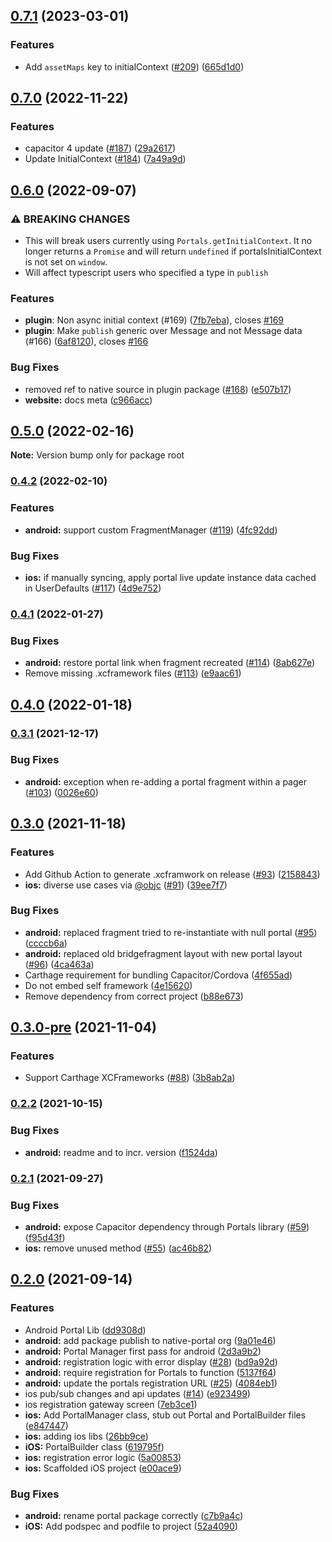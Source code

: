 ## [0.7.1](https://github.com/ionic-team/ionic-portals/compare/0.7.0...0.7.1) (2023-03-01)

### Features

* Add `assetMaps` key to initialContext ([#209](https://github.com/ionic-team/ionic-portals/pull/209)) ([665d1d0](https://github.com/ionic-team/ionic-portals/commit/665d1d092bbd91d7824d46d70e63843cf15cbbd5))


## [0.7.0](https://github.com/ionic-team/ionic-portals/compare/0.6.0...0.7.0) (2022-11-22)


### Features

* capacitor 4 update ([#187](https://github.com/ionic-team/ionic-portals/issues/187)) ([29a2617](https://github.com/ionic-team/ionic-portals/commit/29a2617953039143d9f345808b52f35138e7230c))
* Update InitialContext ([#184](https://github.com/ionic-team/ionic-portals/issues/184)) ([7a49a9d](https://github.com/ionic-team/ionic-portals/commit/7a49a9d728d30c562c87f1b6099219433df0bfc1))

## [0.6.0](https://github.com/ionic-team/ionic-portals/compare/0.5.0...0.6.0) (2022-09-07)


### ⚠ BREAKING CHANGES

* This will break users currently using `Portals.getInitialContext`. It no longer returns a `Promise` and will return `undefined` if portalsInitialContext is not set on `window`.
* Will affect typescript users who specified a type in `publish`

### Features
* **plugin**: Non async initial context (#169) ([7fb7eba](https://github.com/ionic-team/ionic-portals/commit/7fb7ebadb021fe063f15ad704c6d22eade0939c6)), closes [#169](https://github.com/ionic-team/ionic-portals/issues/169)
* **plugin**: Make `publish` generic over Message and not Message data (#166) ([6af8120](https://github.com/ionic-team/ionic-portals/commit/6af8120e8664d351cbacfb33305d6abb66f05894)), closes [#166](https://github.com/ionic-team/ionic-portals/issues/166)

### Bug Fixes

* removed ref to native source in plugin package ([#168](https://github.com/ionic-team/ionic-portals/issues/168)) ([e507b17](https://github.com/ionic-team/ionic-portals/commit/e507b177a0b01eaa49363cc0ccf690d857bbe1e5))
* **website:** docs meta ([c966acc](https://github.com/ionic-team/ionic-portals/commit/c966acc9cf425b522834f9aa9e7f280d777dba9e))


## [0.5.0](https://github.com/ionic-team/ionic-portals/compare/0.4.2...0.5.0) (2022-02-16)

**Note:** Version bump only for package root

### [0.4.2](https://github.com/ionic-team/ionic-portals/compare/0.4.1...0.4.2) (2022-02-10)


### Features

* **android:** support custom FragmentManager ([#119](https://github.com/ionic-team/ionic-portals/issues/119)) ([4fc92dd](https://github.com/ionic-team/ionic-portals/commit/4fc92dde2389978b8fe521aa9ae718246b00f0c4))


### Bug Fixes

* **ios:** if manually syncing, apply portal live update instance data cached in UserDefaults ([#117](https://github.com/ionic-team/ionic-portals/issues/117)) ([4d9e752](https://github.com/ionic-team/ionic-portals/commit/4d9e752dc917ffb73902becf97c4910ae8816c76))

### [0.4.1](https://github.com/ionic-team/ionic-portals/compare/0.4.0...0.4.1) (2022-01-27)


### Bug Fixes

* **android:** restore portal link when fragment recreated ([#114](https://github.com/ionic-team/ionic-portals/issues/114)) ([8ab627e](https://github.com/ionic-team/ionic-portals/commit/8ab627e3ae7af079a095e9deb5a59e13ec7ceffa))
* Remove missing .xcframework files ([#113](https://github.com/ionic-team/ionic-portals/issues/113)) ([e9aac61](https://github.com/ionic-team/ionic-portals/commit/e9aac611ebe05d5d52f503486ac26eb6a7f25709))

## [0.4.0](https://github.com/ionic-team/ionic-portals/compare/0.3.1...0.4.0) (2022-01-18)

### [0.3.1](https://github.com/ionic-team/ionic-portals/compare/0.3.0...0.3.1) (2021-12-17)


### Bug Fixes

* **android:** exception when re-adding a portal fragment within a pager ([#103](https://github.com/ionic-team/ionic-portals/issues/103)) ([0026e60](https://github.com/ionic-team/ionic-portals/commit/0026e601ba6c847e463de010b21ce203389f9ce1))

## [0.3.0](https://github.com/ionic-team/ionic-portals/compare/0.3.0-pre...0.3.0) (2021-11-18)


### Features

* Add Github Action to generate .xcframwork on release ([#93](https://github.com/ionic-team/ionic-portals/issues/93)) ([2158843](https://github.com/ionic-team/ionic-portals/commit/215884321f037feeea07a8cb09246bc1264b8d19))
* **ios:** diverse use cases via [@objc](https://github.com/objc) ([#91](https://github.com/ionic-team/ionic-portals/issues/91)) ([39ee7f7](https://github.com/ionic-team/ionic-portals/commit/39ee7f7d2945420a7e3ef24064ea951f2c7e0e48))


### Bug Fixes

* **android:** replaced fragment tried to re-instantiate with null portal ([#95](https://github.com/ionic-team/ionic-portals/issues/95)) ([ccccb6a](https://github.com/ionic-team/ionic-portals/commit/ccccb6a5a7eba8f235a7674518a62add2f2c1670))
* **android:** replaced old bridgefragment layout with new portal layout ([#96](https://github.com/ionic-team/ionic-portals/issues/96)) ([4ca463a](https://github.com/ionic-team/ionic-portals/commit/4ca463ab8cfff70e783b99ac5231f339508b2265))
* Carthage requirement for bundling Capacitor/Cordova ([4f655ad](https://github.com/ionic-team/ionic-portals/commit/4f655adbb1279a808e26c32a252cb46bcb96eb04))
* Do not embed self framework ([4e15620](https://github.com/ionic-team/ionic-portals/commit/4e15620ee4872c4f047597d73cffadf8b21b9cca))
* Remove dependency from correct project ([b88e673](https://github.com/ionic-team/ionic-portals/commit/b88e67367d140016fb2d8269a07b10f8048fb57c))

## [0.3.0-pre](https://github.com/ionic-team/ionic-portals/compare/0.2.2...0.3.0-pre) (2021-11-04)


### Features

* Support Carthage XCFrameworks ([#88](https://github.com/ionic-team/ionic-portals/issues/88)) ([3b8ab2a](https://github.com/ionic-team/ionic-portals/commit/3b8ab2a03f588321ac53827a77b01b537298141b))

### [0.2.2](https://github.com/ionic-team/ionic-portals/compare/0.2.1...0.2.2) (2021-10-15)


### Bug Fixes

* **android:** readme and to incr. version ([f1524da](https://github.com/ionic-team/ionic-portals/commit/f1524dad01c9121b15cc88cfa158909e507be80c))

### [0.2.1](https://github.com/ionic-team/ionic-portals/compare/0.2.0...0.2.1) (2021-09-27)


### Bug Fixes

* **android:** expose Capacitor dependency through Portals library ([#59](https://github.com/ionic-team/ionic-portals/issues/59)) ([f95d43f](https://github.com/ionic-team/ionic-portals/commit/f95d43f337821b2aafdaba1a58fbb50c0fcc6d30))
* **ios:** remove unused method ([#55](https://github.com/ionic-team/ionic-portals/issues/55)) ([ac46b82](https://github.com/ionic-team/ionic-portals/commit/ac46b822c1e92048b58812a54ed2cc22b676a9a2))

## [0.2.0](https://github.com/ionic-team/ionic-portals/compare/2d3a9b2981738d3584d00a829a8677179bce229f...0.2.0) (2021-09-14)


### Features

* Android Portal Lib ([dd9308d](https://github.com/ionic-team/ionic-portals/commit/dd9308df2b22c9902e0fcb6d0a006e33db5d5cc8))
* **android:** add package publish to native-portal org ([9a01e46](https://github.com/ionic-team/ionic-portals/commit/9a01e469a4f60191aa88f837a4fc6a6105d4698e))
* **android:** Portal Manager first pass for android ([2d3a9b2](https://github.com/ionic-team/ionic-portals/commit/2d3a9b2981738d3584d00a829a8677179bce229f))
* **android:** registration logic with error display ([#28](https://github.com/ionic-team/ionic-portals/issues/28)) ([bd9a92d](https://github.com/ionic-team/ionic-portals/commit/bd9a92de7cc1d80683903835e67dfeb4386dbfd5))
* **android:** require registration for Portals to function ([5137f64](https://github.com/ionic-team/ionic-portals/commit/5137f64e5da07c3215ddc041c29b77aef877a3f7))
* **android:** update the portals registration URL ([#25](https://github.com/ionic-team/ionic-portals/issues/25)) ([4084eb1](https://github.com/ionic-team/ionic-portals/commit/4084eb176d0b233f940731bbdf2edffbd61d2043))
* ios pub/sub changes and api updates ([#14](https://github.com/ionic-team/ionic-portals/issues/14)) ([e923499](https://github.com/ionic-team/ionic-portals/commit/e923499302005e312cb9412b498ba9b34504a6f6))
* ios registration gateway screen ([7eb3ce1](https://github.com/ionic-team/ionic-portals/commit/7eb3ce1628365c16e31a7e3282ec0568195b4124))
* **ios:** Add PortalManager class, stub out Portal and PortalBuilder files ([e847447](https://github.com/ionic-team/ionic-portals/commit/e8474478b0a1bc50730dbdd8509bfc73d75250fb))
* **ios:** adding ios libs ([26bb9ce](https://github.com/ionic-team/ionic-portals/commit/26bb9ce981668157f07441502713eda8ce419eab))
* **iOS:** PortalBuilder class ([619795f](https://github.com/ionic-team/ionic-portals/commit/619795f4fb27d16babe615c563ce9f5fb64df1cc))
* **ios:** registration error logic ([5a00853](https://github.com/ionic-team/ionic-portals/commit/5a0085344d8ac0f43b64c7ce6a69ed09ba1a20c8))
* **ios:** Scaffolded iOS project ([e00ace9](https://github.com/ionic-team/ionic-portals/commit/e00ace93512994001fe60107d15c54cd65fab530))


### Bug Fixes

* **android:** rename portal package correctly ([c7b9a4c](https://github.com/ionic-team/ionic-portals/commit/c7b9a4c4753f30c1401a64a4ee8e0bae5cfc8018))
* **iOS:** Add podspec and podfile to project ([52a4090](https://github.com/ionic-team/ionic-portals/commit/52a409048e2d4860e5afe692b711326eff8397f2))


